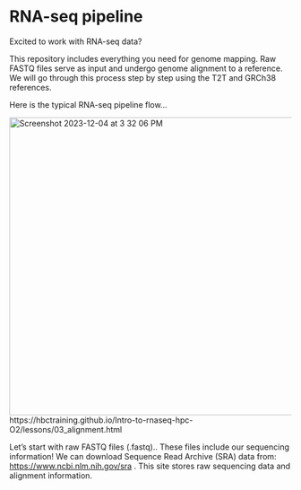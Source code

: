 # RNA-seq pipeline

Excited to work with RNA-seq data? 

This repository includes everything you need for genome mapping. Raw FASTQ files serve as input and undergo genome alignment to a reference. We will go through this process step by step using the T2T and GRCh38 references.

Here is the typical RNA-seq pipeline flow...

<img width="531" alt="Screenshot 2023-12-04 at 3 32 06 PM" src="https://github.com/emmarklein/RNAseq_pipeline/assets/152921397/41d26ea8-7045-4986-8ec6-e24e0dffa237">
https://hbctraining.github.io/Intro-to-rnaseq-hpc-O2/lessons/03_alignment.html

Let’s start with raw FASTQ files (.fastq).. These files include our sequencing information! We can download Sequence Read Archive (SRA) data from: https://www.ncbi.nlm.nih.gov/sra . This site stores raw sequencing data and alignment information. 
